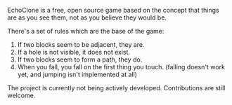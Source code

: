 EchoClone is a free, open source game based on the concept that things are as you see them, not as you believe they would be.

There's a set of rules which are the base of the game:

  1. If two blocks seem to be adjacent, they are.
  1. If a hole is not visible, it does not exist.
  1. If two blocks seem to form a path, they do.
  1. When you fall, you fall on the first thing you touch. (falling doesn't work yet, and jumping isn't implemented at all)

The project is currently not being actively developed. Contributions are still welcome.